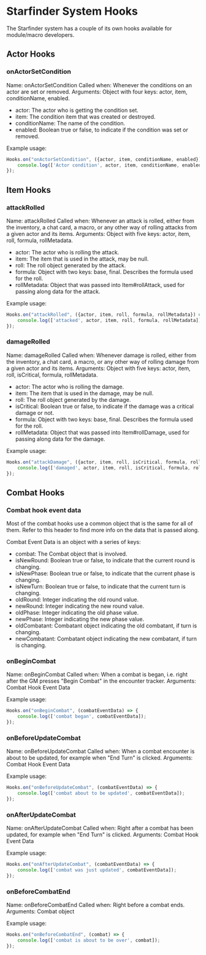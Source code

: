 # Starfinder System Hooks

The Starfinder system has a couple of its own hooks available for module/macro developers.

## Actor Hooks

### onActorSetCondition
Name: onActorSetCondition
Called when: Whenever the conditions on an actor are set or removed.
Arguments: Object with four keys: actor, item, conditionName, enabled.
* actor: The actor who is getting the condition set.
* item: The condition item that was created or destroyed.
* conditionName: The name of the condition.
* enabled: Boolean true or false, to indicate if the condition was set or removed.

Example usage:
```javascript
Hooks.on("onActorSetCondition", ({actor, item, conditionName, enabled}) => {
    console.log(['Actor condition', actor, item, conditionName, enabled]);
});
```

## Item Hooks

### attackRolled
Name: attackRolled
Called when: Whenever an attack is rolled, either from the inventory, a chat card, a macro, or any other way of rolling attacks from a given actor and its items.
Arguments: Object with five keys: actor, item, roll, formula, rollMetadata.
* actor: The actor who is rolling the attack.
* item: The item that is used in the attack, may be null.
* roll: The roll object generated by the attack.
* formula: Object with two keys: base, final. Describes the formula used for the roll.
* rollMetadata: Object that was passed into Item#rollAttack, used for passing along data for the attack.

Example usage:
```javascript
Hooks.on("attackRolled", ({actor, item, roll, formula, rollMetadata}) => {
    console.log(['attacked', actor, item, roll, formula, rollMetadata]);
});
```

### damageRolled
Name: damageRolled
Called when: Whenever damage is rolled, either from the inventory, a chat card, a macro, or any other way of rolling damage from a given actor and its items.
Arguments: Object with five keys: actor, item, roll, isCritical, formula, rollMetadata.
* actor: The actor who is rolling the damage.
* item: The item that is used in the damage, may be null.
* roll: The roll object generated by the damage.
* isCritical: Boolean true or false, to indicate if the damage was a critical damage or not.
* formula: Object with two keys: base, final. Describes the formula used for the roll.
* rollMetadata: Object that was passed into Item#rollDamage, used for passing along data for the damage.

Example usage:
```javascript
Hooks.on("attackDamage", ({actor, item, roll, isCritical, formula, rollMetadata}) => {
    console.log(['damaged', actor, item, roll, isCritical, formula, rollMetadata]);
});
```

## Combat Hooks

### Combat hook event data
Most of the combat hooks use a common object that is the same for all of them. Refer to this header to find more info on the data that is passed along.

Combat Event Data is an object with a series of keys:
* combat: The Combat object that is involved.
* isNewRound: Boolean true or false, to indicate that the current round is changing.
* isNewPhase: Boolean true or false, to indicate that the current phase is changing.
* isNewTurn: Boolean true or false, to indicate that the current turn is changing.
* oldRound: Integer indicating the old round value.
* newRound: Integer indicating the new round value.
* oldPhase: Integer indicating the old phase value.
* newPhase: Integer indicating the new phase value.
* oldCombatant: Combatant object indicating the old combatant, if turn is changing.
* newCombatant: Combatant object indicating the new combatant, if turn is changing.


### onBeginCombat
Name: onBeginCombat
Called when: When a combat is began, i.e. right after the GM presses "Begin Combat" in the encounter tracker.
Arguments: Combat Hook Event Data

Example usage:
```javascript
Hooks.on("onBeginCombat", (combatEventData) => {
    console.log(['combat began', combatEventData]);
});
```

### onBeforeUpdateCombat
Name: onBeforeUpdateCombat
Called when: When a combat encounter is about to be updated, for example when "End Turn" is clicked.
Arguments: Combat Hook Event Data

Example usage:
```javascript
Hooks.on("onBeforeUpdateCombat", (combatEventData) => {
    console.log(['combat about to be updated', combatEventData]);
});
```

### onAfterUpdateCombat
Name: onAfterUpdateCombat
Called when: Right after a combat has been updated, for example when "End Turn" is clicked.
Arguments: Combat Hook Event Data

Example usage:
```javascript
Hooks.on("onAfterUpdateCombat", (combatEventData) => {
    console.log(['combat was just updated', combatEventData]);
});
```

### onBeforeCombatEnd
Name: onBeforeCombatEnd
Called when: Right before a combat ends.
Arguments: Combat object

Example usage:
```javascript
Hooks.on("onBeforeCombatEnd", (combat) => {
    console.log(['combat is about to be over', combat]);
});
```
